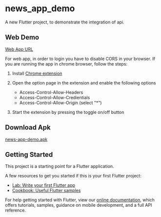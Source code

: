 # news_app_demo

A new Flutter project, to demonstrate the integration of api.

## Web Demo

[Web App URL](https://flutter-news-demo.000webhostapp.com/)

For web app, in order to login you have to disable CORS in your browser.
If you are running the app in chrome browser, follow the steps:
1. Install [Chrome extension](https://chrome.google.com/webstore/detail/allow-cors-access-control/lhobafahddgcelffkeicbaginigeejlf?hl=en)
2. Open the option page in the extension and enable the following options
    - Access-Control-Allow-Headers
    - Access-Control-Allow-Credientials
    - Access-Control-Allow-Origin (select "*")

3. Start the extension by pressing the toggle on/off button

## Download Apk

[news-app-demo.apk](https://github.com/Samuel310/news_app_demo/raw/main/news-app-demo.apk)

## Getting Started

This project is a starting point for a Flutter application.

A few resources to get you started if this is your first Flutter project:

- [Lab: Write your first Flutter app](https://flutter.dev/docs/get-started/codelab)
- [Cookbook: Useful Flutter samples](https://flutter.dev/docs/cookbook)

For help getting started with Flutter, view our
[online documentation](https://flutter.dev/docs), which offers tutorials,
samples, guidance on mobile development, and a full API reference.
